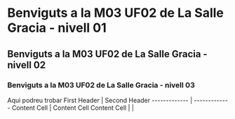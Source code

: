 # Benviguts a la M03 UF02 de La Salle Gracia - nivell 01
## Benviguts a la M03 UF02 de La Salle Gracia - nivell 02
### Benviguts a la M03 UF02 de La Salle Gracia - nivell 03

Aqui podreu trobar 
First Header  | Second Header
------------- | -------------
Content Cell  | Content Cell
Content Cell  |  \| 
